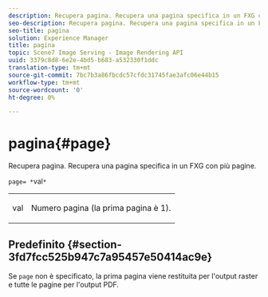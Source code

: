 ```yaml
---
description: Recupera pagina. Recupera una pagina specifica in un FXG con più pagine.
seo-description: Recupera pagina. Recupera una pagina specifica in un FXG con più pagine.
seo-title: pagina
solution: Experience Manager
title: pagina
topic: Scene7 Image Serving - Image Rendering API
uuid: 3379c8d8-6e2e-4bd5-b683-a532330f1ddc
translation-type: tm+mt
source-git-commit: 7bc7b3a86fbcdc57cfdc31745fae3afc06e44b15
workflow-type: tm+mt
source-wordcount: '0'
ht-degree: 0%

---
```



# pagina{#page}

Recupera pagina. Recupera una pagina specifica in un FXG con più pagine.

`page= *`val`*`

<table id="simpletable_E92560F812B64A36A3D108CA7DEED5AC"> 
 <tr class="strow"> 
  <td class="stentry"> <p><span class="codeph"> <span class="varname"> val</span></span> </p> </td> 
  <td class="stentry"> <p>Numero pagina (la prima pagina è 1). </p></td> 
 </tr> 
</table>

## Predefinito {#section-3fd7fcc525b947c7a95457e50414ac9e}

Se `page` non è specificato, la prima pagina viene restituita per l&#39;output raster e tutte le pagine per l&#39;output PDF.
